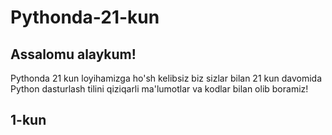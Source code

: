 # Pythonda-21-kun
## Assalomu alaykum!
  Pythonda 21 kun loyihamizga ho'sh kelibsiz biz sizlar bilan 21 kun davomida Python dasturlash tilini qiziqarli ma'lumotlar va kodlar bilan olib boramiz!


## 1-kun
  

